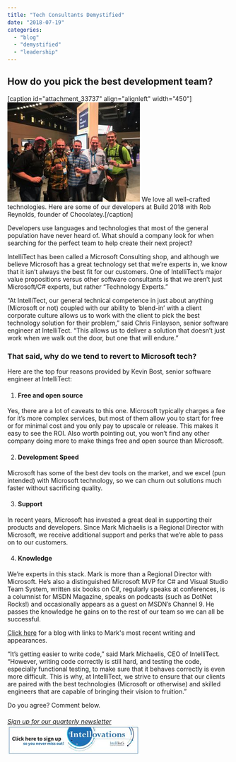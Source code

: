 ```yaml
---
title: "Tech Consultants Demystified"
date: "2018-07-19"
categories: 
  - "blog"
  - "demystified"
  - "leadership"
---
```


## How do you pick the best development team?

\[caption id="attachment\_33737" align="alignleft" width="450"\]![](images/Demystified-Build-2018-w-rob-reynolds-300x225.jpg) We love all well-crafted technologies. Here are some of our developers at Build 2018 with Rob Reynolds, founder of Chocolatey.\[/caption\]

Developers use languages and technologies that most of the general population have never heard of. What should a company look for when searching for the perfect team to help create their next project?

IntelliTect has been called a Microsoft Consulting shop, and although we believe Microsoft has a great technology set that we’re experts in, we know that it isn’t always the best fit for our customers. One of IntelliTect’s major value propositions versus other software consultants is that we aren’t just Microsoft/C# experts, but rather “Technology Experts.”

“At IntelliTect, our general technical competence in just about anything (Microsoft or not) coupled with our ability to ‘blend-in’ with a client corporate culture allows us to work with the client to pick the best technology solution for their problem,” said Chris Finlayson, senior software engineer at IntelliTect. “This allows us to deliver a solution that doesn’t just work when we walk out the door, but one that will endure.”

### That said, why do we tend to revert to Microsoft tech?

Here are the top four reasons provided by Kevin Bost, senior software engineer at IntelliTect:

1. #### **Free and open source**
    

Yes, there are a lot of caveats to this one. Microsoft typically charges a fee for it’s more complex services, but most of them allow you to start for free or for minimal cost and you only pay to upscale or release. This makes it easy to see the ROI. Also worth pointing out, you won’t find any other company doing more to make things free and open source than Microsoft.

2. #### **Development Speed**
    

Microsoft has some of the best dev tools on the market, and we excel (pun intended) with Microsoft technology, so we can churn out solutions much faster without sacrificing quality.

3. #### **Support**
    

In recent years, Microsoft has invested a great deal in supporting their products and developers. Since Mark Michaelis is a Regional Director with Microsoft, we receive additional support and perks that we’re able to pass on to our customers.

4. #### **Knowledge**
    

We’re experts in this stack. Mark is more than a Regional Director with Microsoft. He’s also a distinguished Microsoft MVP for C# and Visual Studio Team System, written six books on C#, regularly speaks at conferences, is a columnist for MSDN Magazine, speaks on podcasts (such as DotNet Rocks!) and occasionally appears as a guest on MSDN’s Channel 9. He passes the knowledge he gains on to the rest of our team so we can all be successful.

[Click here](/elegant-innovative-excellence-c-sharp/) for a blog with links to Mark's most recent writing and appearances.

“It’s getting easier to write code,” said Mark Michaelis, CEO of IntelliTect. “However, writing code correctly is still hard, and testing the code, especially functional testing, to make sure that it behaves correctly is even more difficult. This is why, at IntelliTect, we strive to ensure that our clients are paired with the best technologies (Microsoft or otherwise) and skilled engineers that are capable of bringing their vision to fruition.”

Do you agree? Comment below.

###### [Sign up for our quarterly newsletter](https://bit.ly/2Nhro9T) [![](images/Click-here-to-sign-up-1-300x69.jpg)](https://bit.ly/2Nhro9T)
